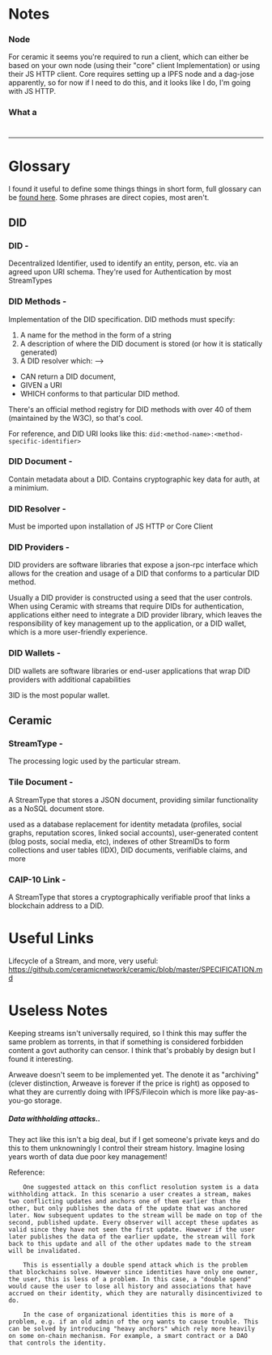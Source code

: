 # Notes

### Node

For ceramic it seems you're required to run a client, which can either be based on your own node (using their "core" client Implementation) or using their JS HTTP client. Core requires setting up a IPFS node and a dag-jose apparently, so for now if I need to do this, and it looks like I do, I'm going with JS HTTP.

### What a

#

#

#

---

# Glossary

I found it useful to define some things things in short form, full glossary can be [found here](https://developers.ceramic.network/learn/glossary/). Some phrases are direct copies, most aren't.

## DID

### DID -

Decentralized Identifier, used to identify an entity, person, etc. via an agreed upon URI schema. They're used for Authentication by most StreamTypes

### DID Methods -

Implementation of the DID specification. DID methods must specify:

1. A name for the method in the form of a string
2. A description of where the DID document is stored (or how it is statically generated)
3. A DID resolver which: -->

- CAN return a DID document,
- GIVEN a URI
- WHICH conforms to that particular DID method.

There's an official method registry for DID methods with over 40 of them (maintained by the W3C), so that's cool.

For reference, and DID URI looks like this:
`did:<method-name>:<method-specific-identifier>`

### DID Document -

Contain metadata about a DID. Contains cryptographic key data for auth, at a minimium.

### DID Resolver -

Must be imported upon installation of JS HTTP or Core Client

### DID Providers -

DID providers are software libraries that expose a json-rpc interface which allows for the creation and usage of a DID that conforms to a particular DID method.

Usually a DID provider is constructed using a seed that the user controls. When using Ceramic with streams that require DIDs for authentication, applications either need to integrate a DID provider library, which leaves the responsibility of key management up to the application, or a DID wallet, which is a more user-friendly experience.

### DID Wallets -

DID wallets are software libraries or end-user applications that wrap DID providers with additional capabilities

3ID is the most popular wallet.

## Ceramic

### StreamType -

The processing logic used by the particular stream.

### Tile Document -

A StreamType that stores a JSON document, providing similar functionality as a NoSQL document store.

used as a database replacement for identity metadata (profiles, social graphs, reputation scores, linked social accounts), user-generated content (blog posts, social media, etc), indexes of other StreamIDs to form collections and user tables (IDX), DID documents, verifiable claims, and more

### CAIP-10 Link -

A StreamType that stores a cryptographically verifiable proof that links a blockchain address to a DID.

# Useful Links

Lifecycle of a Stream, and more, very useful: https://github.com/ceramicnetwork/ceramic/blob/master/SPECIFICATION.md

#

#

#

# Useless Notes

Keeping streams isn't universally required, so I think this may suffer the same problem as torrents, in that if something is considered forbidden content a govt authority can censor. I think that's probably by design but I found it interesting.

Arweave doesn't seem to be implemented yet. The denote it as "archiving" (clever distinction, Arweave is forever if the price is right) as opposed to what they are currently doing with IPFS/Filecoin which is more like pay-as-you-go storage.

##### Data withholding attacks..

They act like this isn't a big deal, but if I get someone's private keys and do this to them unknowningly I control their stream history. Imagine losing years worth of data due poor key management!

Reference:

        One suggested attack on this conflict resolution system is a data withholding attack. In this scenario a user creates a stream, makes two conflicting updates and anchors one of them earlier than the other, but only publishes the data of the update that was anchored later. Now subsequent updates to the stream will be made on top of the second, published update. Every observer will accept these updates as valid since they have not seen the first update. However if the user later publishes the data of the earlier update, the stream will fork back to this update and all of the other updates made to the stream will be invalidated.

        This is essentially a double spend attack which is the problem that blockchains solve. However since identities have only one owner, the user, this is less of a problem. In this case, a "double spend" would cause the user to lose all history and associations that have accrued on their identity, which they are naturally disincentivized to do.

        In the case of organizational identities this is more of a problem, e.g. if an old admin of the org wants to cause trouble. This can be solved by introducing "heavy anchors" which rely more heavily on some on-chain mechanism. For example, a smart contract or a DAO that controls the identity.
